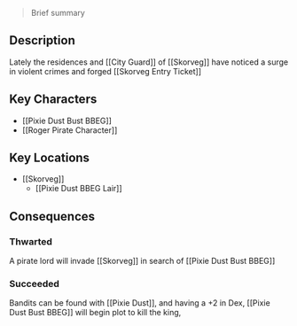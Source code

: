 > Brief summary
## Description
Lately the residences and [[City Guard]] of [[Skorveg]] have noticed a surge in violent crimes and forged [[Skorveg Entry Ticket]]
## Key Characters
- [[Pixie Dust Bust BBEG]]
- [[Roger Pirate Character]]
## Key Locations
- [[Skorveg]]
	- [[Pixie Dust BBEG Lair]]
## Consequences
### Thwarted
A pirate lord will invade [[Skorveg]] in search of [[Pixie Dust Bust BBEG]]
### Succeeded
Bandits can be found with [[Pixie Dust]], and having a +2 in Dex, [[Pixie Dust Bust BBEG]] will begin plot to kill the king,